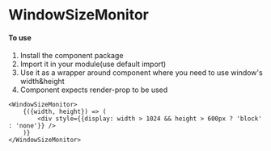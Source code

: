 # WindowSizeMonitor

#### To use

1. Install the component package
2. Import it in your module(use default import)
3. Use it as a wrapper around component where you need to use window's width&height
4. Component expects render-prop to be used

```
<WindowSizeMonitor>
    {({width, height}) => (
        <div style={{display: width > 1024 && height > 600px ? 'block' : 'none'}} />
    )}
</WindowSizeMonitor>
```
